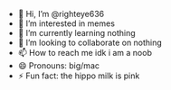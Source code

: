 - 👋 Hi, I’m @righteye636
- 👀 I’m interested in memes
- 🌱 I’m currently learning nothing
- 💞️ I’m looking to collaborate on nothing
- 📫 How to reach me idk i am a noob
- 😄 Pronouns: big/mac
- ⚡ Fun fact: the hippo milk is pink

<!---
righteye636/righteye636 is a ✨ special ✨ repository because its `README.md` (this file) appears on your GitHub profile.
You can click the Preview link to take a look at your changes.
--->
